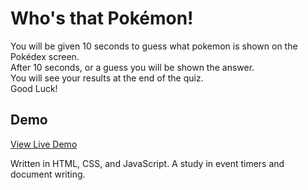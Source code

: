 # Who's that Pokémon!

You will be given 10 seconds to guess what pokemon is shown on the Pokédex screen.  
After 10 seconds, or a guess you will be shown the answer.  
You will see your results at the end of the quiz.   
Good Luck!

## Demo
[View Live Demo](https://randkoch.github.io/whos-that-pokemon/)

Written in HTML, CSS, and JavaScript. A study in event timers and document writing.
